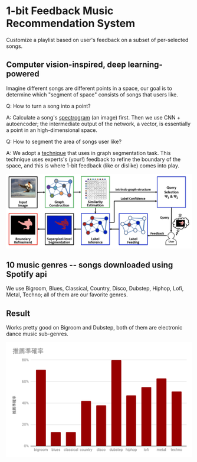 # 1-bit Feedback Music Recommendation System

Customize a playlist based on user's feedback on a subset of per-selected songs.

## Computer vision-inspired, deep learning-powered

Imagine different songs are different points in a space, our goal is to determine which "segment of space" consists of songs that users like.

Q: How to turn a song into a point?

A: Calculate a song's [spectrogram](https://en.wikipedia.org/wiki/Spectrogram) (an image) first. Then we use CNN + autoencoder; the intermediate output of the network, a vector, is essentially a point in an high-dimensional space.

Q: How to segment the area of songs user like?

A: We adopt a [technique](https://link.springer.com/article/10.1007/s00138-018-0923-1) that uses in graph segmentation task. This technique uses experts's (your!) feedback to refine the boundary of the space, and this is where 1-bit feedback (like or dislike) comes into play.

![](segmentation.png)


## 10 music genres -- songs downloaded using Spotify api

We use Bigroom, Blues, Classical, Country, Disco, Dubstep, Hiphop, Lofi, Metal, Techno; all of them are our favorite genres.

## Result

Works pretty good on Bigroom and Dubstep, both of them are electronic dance music sub-genres.

![](result.png)
